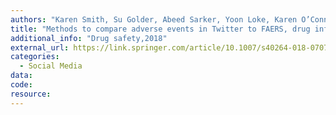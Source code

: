 ```yaml
---
authors: "Karen Smith, Su Golder, Abeed Sarker, Yoon Loke, Karen O’Connor, Graciela Gonzalez-Hernandez"
title: "Methods to compare adverse events in Twitter to FAERS, drug information databases, and systematic reviews: proof of concept with adalimumab."
additional_info: "Drug safety,2018"
external_url: https://link.springer.com/article/10.1007/s40264-018-0707-6
categories:
  - Social Media
data:
code:
resource:
---
```

